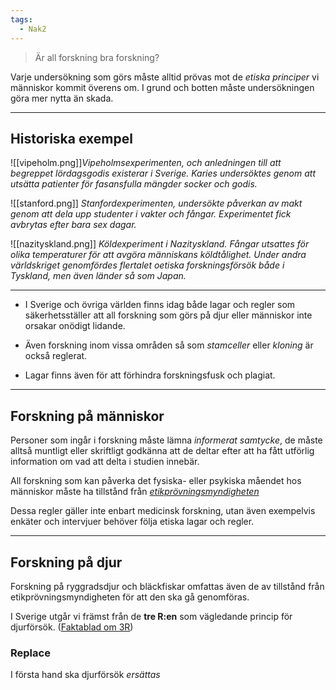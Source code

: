 ```yaml
---
tags:
  - Nak2
---
```

> Är all forskning bra forskning?

Varje undersökning som görs måste alltid prövas mot de *etiska principer* vi människor kommit överens om. I grund och botten måste undersökningen göra mer nytta än skada.

---
## Historiska exempel

![[vipeholm.png]]*Vipeholmsexperimenten, och anledningen till att begreppet lördagsgodis existerar i Sverige. Karies undersöktes genom att utsätta patienter för fasansfulla mängder socker och godis.*

![[stanford.png]]
*Stanfordexperimenten, undersökte påverkan av makt genom att dela upp studenter i vakter och fångar. Experimentet fick avbrytas efter bara sex dagar.*

![[nazityskland.png]]
*Köldexperiment i Nazityskland. Fångar utsattes för olika temperaturer för att avgöra människans köldtålighet. Under andra världskriget genomfördes flertalet oetiska forskningsförsök både i Tyskland, men även länder så som Japan.*

---

- I Sverige och övriga världen finns idag både lagar och regler som säkerhetsställer att all forskning som görs på djur eller människor inte orsakar onödigt lidande.

- Även forskning inom vissa områden så som *stamceller* eller *kloning* är också reglerat.

- Lagar finns även för att förhindra forskningsfusk och plagiat.

---

## Forskning på människor

Personer som ingår i forskning måste lämna *informerat samtycke*, de måste alltså muntligt eller skriftligt godkänna att de deltar efter att ha fått utförlig information om vad att delta i studien innebär.

All forskning som kan påverka det fysiska- eller psykiska måendet hos människor måste ha tillstånd från [*etikprövningsmyndigheten*](https://etikprovningsmyndigheten.se/)

Dessa regler gäller inte enbart medicinsk forskning, utan även exempelvis enkäter och intervjuer behöver följa etiska lagar och regler.

---

## Forskning på djur

Forskning på ryggradsdjur och bläckfiskar omfattas även de av tillstånd från etikprövningsmyndigheten för att den ska gå genomföras.

I Sverige utgår vi främst från de **tre R:en** som vägledande princip för djurförsök. ([Faktablad om 3R](https://www2.jordbruksverket.se/download/18.7cf5ca82188006ce38e1e328/1683708070554/ovr573v2.pdf))

### Replace

I första hand ska djurförsök *ersättas* 